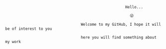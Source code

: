 <!--### Hi there 👋-->

<!--
**creator-krixus/creator-krixus** is a ✨ _special_ ✨ repository because its `README.md` (this file) appears on your GitHub profile.

Here are some ideas to get you started:

- 🔭 I’m currently working on ...
- 🌱 I’m currently learning ...
- 👯 I’m looking to collaborate on ...
- 🤔 I’m looking for help with ...
- 💬 Ask me about ...
- 📫 How to reach me: ...
- 😄 Pronouns: ...
- ⚡ Fun fact: ...
-->

                                                          Hello...

                                                            😜

                                      Welcome to my GitHub, I hope it will be of interest to you

                                      here you will find something about my work
